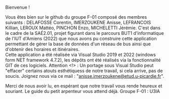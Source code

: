 Bienvenue !

Vous êtes bien sur le github du groupe F-01 composé des membres suivants : DELAFOSSE Corentin, IMERZOUKENE Anisse, LEFRANCOIS Killian,
LEROUX Mattéo, PINCHON Enzo, MICHELETTI Jérémie.
C'est dans le cadre de la SAÉ2.01, projet figurant dans le parcours BUT1 d'informatique de l'IUT d'Amiens (2022) que nous avons pu 
construire cette application permettant de gérer la base de données d'un réseau de bus ainsi que d'obtenir des horaires et itinéraires.  
Cette application a été réalisée via Visual Studio 2019 et 2022 (windows form NET framework 4.7.2), les dépôts ont été réalisés via la fonctionnalité GIT de ces logiciels.
Attention <!> : Un portage sous Visual Studio peut "effacer" certains atouts esthétiquess de notre travail, si cela arrive, pas de soucis. 
Joignez nous via ce mail : "anisse.imerzoukene@etud.u-picardie.fr".

Merci de nous avoir lu, en espérant que notre travail vous rende heureux et souriant.
Le guide du petit arpenteur vous attend déjà.
Groupe F-01 : U3IA 
